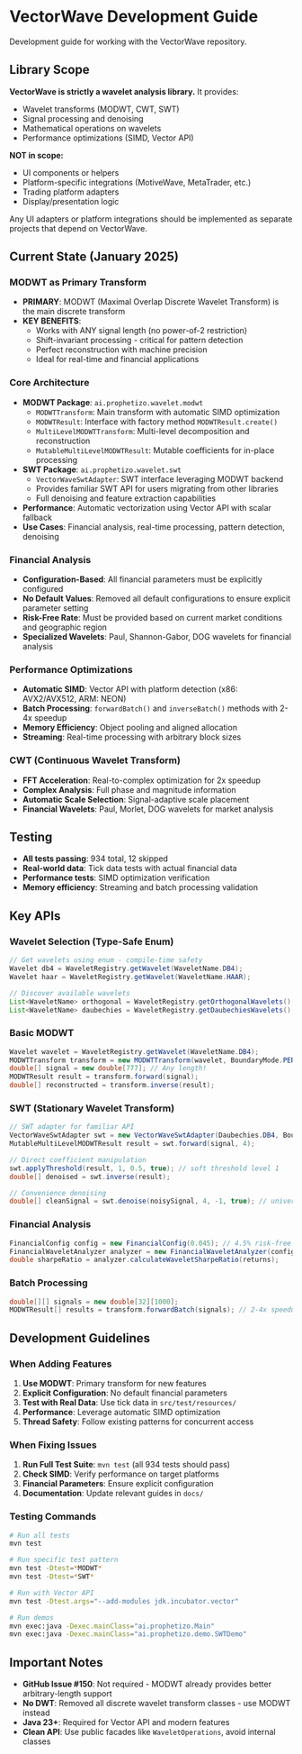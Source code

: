 # VectorWave Development Guide

Development guide for working with the VectorWave repository.

## Library Scope

**VectorWave is strictly a wavelet analysis library.** It provides:
- Wavelet transforms (MODWT, CWT, SWT)
- Signal processing and denoising
- Mathematical operations on wavelets
- Performance optimizations (SIMD, Vector API)

**NOT in scope:**
- UI components or helpers
- Platform-specific integrations (MotiveWave, MetaTrader, etc.)
- Trading platform adapters
- Display/presentation logic

Any UI adapters or platform integrations should be implemented as separate projects that depend on VectorWave.

## Current State (January 2025)

### MODWT as Primary Transform
- **PRIMARY**: MODWT (Maximal Overlap Discrete Wavelet Transform) is the main discrete transform
- **KEY BENEFITS**:
  - Works with ANY signal length (no power-of-2 restriction)
  - Shift-invariant processing - critical for pattern detection
  - Perfect reconstruction with machine precision
  - Ideal for real-time and financial applications

### Core Architecture
- **MODWT Package**: `ai.prophetizo.wavelet.modwt`
  - `MODWTTransform`: Main transform with automatic SIMD optimization
  - `MODWTResult`: Interface with factory method `MODWTResult.create()`
  - `MultiLevelMODWTTransform`: Multi-level decomposition and reconstruction
  - `MutableMultiLevelMODWTResult`: Mutable coefficients for in-place processing
- **SWT Package**: `ai.prophetizo.wavelet.swt`
  - `VectorWaveSwtAdapter`: SWT interface leveraging MODWT backend
  - Provides familiar SWT API for users migrating from other libraries
  - Full denoising and feature extraction capabilities
- **Performance**: Automatic vectorization using Vector API with scalar fallback
- **Use Cases**: Financial analysis, real-time processing, pattern detection, denoising

### Financial Analysis
- **Configuration-Based**: All financial parameters must be explicitly configured
- **No Default Values**: Removed all default configurations to ensure explicit parameter setting
- **Risk-Free Rate**: Must be provided based on current market conditions and geographic region
- **Specialized Wavelets**: Paul, Shannon-Gabor, DOG wavelets for financial analysis

### Performance Optimizations
- **Automatic SIMD**: Vector API with platform detection (x86: AVX2/AVX512, ARM: NEON)
- **Batch Processing**: `forwardBatch()` and `inverseBatch()` methods with 2-4x speedup
- **Memory Efficiency**: Object pooling and aligned allocation
- **Streaming**: Real-time processing with arbitrary block sizes

### CWT (Continuous Wavelet Transform)
- **FFT Acceleration**: Real-to-complex optimization for 2x speedup
- **Complex Analysis**: Full phase and magnitude information
- **Automatic Scale Selection**: Signal-adaptive scale placement
- **Financial Wavelets**: Paul, Morlet, DOG wavelets for market analysis

## Testing
- **All tests passing**: 934 total, 12 skipped
- **Real-world data**: Tick data tests with actual financial data
- **Performance tests**: SIMD optimization verification
- **Memory efficiency**: Streaming and batch processing validation

## Key APIs

### Wavelet Selection (Type-Safe Enum)
```java
// Get wavelets using enum - compile-time safety
Wavelet db4 = WaveletRegistry.getWavelet(WaveletName.DB4);
Wavelet haar = WaveletRegistry.getWavelet(WaveletName.HAAR);

// Discover available wavelets
List<WaveletName> orthogonal = WaveletRegistry.getOrthogonalWavelets();
List<WaveletName> daubechies = WaveletRegistry.getDaubechiesWavelets();
```

### Basic MODWT
```java
Wavelet wavelet = WaveletRegistry.getWavelet(WaveletName.DB4);
MODWTTransform transform = new MODWTTransform(wavelet, BoundaryMode.PERIODIC);
double[] signal = new double[777]; // Any length!
MODWTResult result = transform.forward(signal);
double[] reconstructed = transform.inverse(result);
```

### SWT (Stationary Wavelet Transform)
```java
// SWT adapter for familiar API
VectorWaveSwtAdapter swt = new VectorWaveSwtAdapter(Daubechies.DB4, BoundaryMode.PERIODIC);
MutableMultiLevelMODWTResult result = swt.forward(signal, 4);

// Direct coefficient manipulation
swt.applyThreshold(result, 1, 0.5, true); // soft threshold level 1
double[] denoised = swt.inverse(result);

// Convenience denoising
double[] cleanSignal = swt.denoise(noisySignal, 4, -1, true); // universal threshold
```

### Financial Analysis
```java
FinancialConfig config = new FinancialConfig(0.045); // 4.5% risk-free rate
FinancialWaveletAnalyzer analyzer = new FinancialWaveletAnalyzer(config);
double sharpeRatio = analyzer.calculateWaveletSharpeRatio(returns);
```

### Batch Processing
```java
double[][] signals = new double[32][1000];
MODWTResult[] results = transform.forwardBatch(signals); // 2-4x speedup
```

## Development Guidelines

### When Adding Features
1. **Use MODWT**: Primary transform for new features
2. **Explicit Configuration**: No default financial parameters
3. **Test with Real Data**: Use tick data in `src/test/resources/`
4. **Performance**: Leverage automatic SIMD optimization
5. **Thread Safety**: Follow existing patterns for concurrent access

### When Fixing Issues
1. **Run Full Test Suite**: `mvn test` (all 934 tests should pass)
2. **Check SIMD**: Verify performance on target platforms
3. **Financial Parameters**: Ensure explicit configuration
4. **Documentation**: Update relevant guides in `docs/`

### Testing Commands
```bash
# Run all tests
mvn test

# Run specific test pattern
mvn test -Dtest=*MODWT*
mvn test -Dtest=*SWT*

# Run with Vector API
mvn test -Dtest.args="--add-modules jdk.incubator.vector"

# Run demos
mvn exec:java -Dexec.mainClass="ai.prophetizo.Main"
mvn exec:java -Dexec.mainClass="ai.prophetizo.demo.SWTDemo"
```

## Important Notes

- **GitHub Issue #150**: Not required - MODWT already provides better arbitrary-length support
- **No DWT**: Removed all discrete wavelet transform classes - use MODWT instead
- **Java 23+**: Required for Vector API and modern features
- **Clean API**: Use public facades like `WaveletOperations`, avoid internal classes